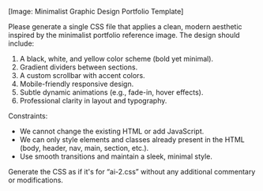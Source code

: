 [Image: Minimalist Graphic Design Portfolio Template]

Please generate a single CSS file that applies a clean, modern aesthetic inspired by the minimalist portfolio reference image. The design should include:

1. A black, white, and yellow color scheme (bold yet minimal).
2. Gradient dividers between sections.
3. A custom scrollbar with accent colors.
4. Mobile-friendly responsive design.
5. Subtle dynamic animations (e.g., fade-in, hover effects).
6. Professional clarity in layout and typography.

Constraints:
- We cannot change the existing HTML or add JavaScript.
- We can only style elements and classes already present in the HTML (body, header, nav, main, section, etc.).
- Use smooth transitions and maintain a sleek, minimal style.

Generate the CSS as if it's for “ai-2.css” without any additional commentary or modifications.